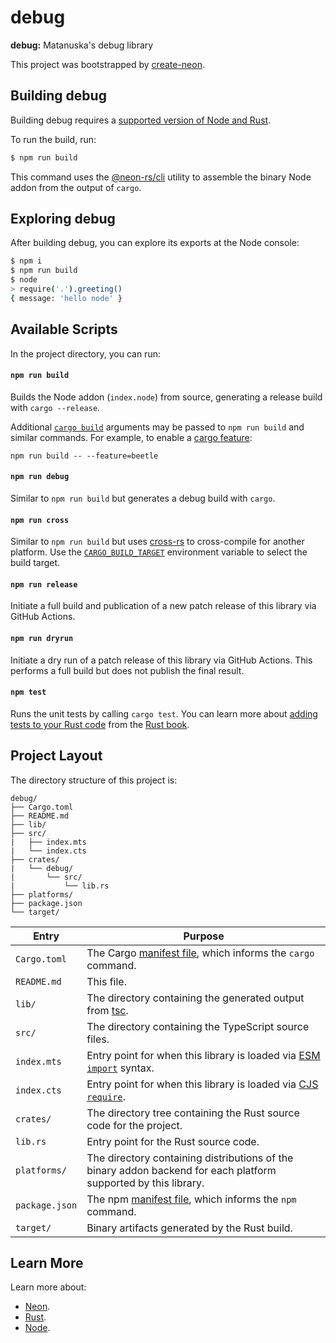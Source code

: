 # debug

**debug:** Matanuska's debug library

This project was bootstrapped by [create-neon](https://www.npmjs.com/package/create-neon).

## Building debug

Building debug requires a [supported version of Node and Rust](https://github.com/neon-bindings/neon#platform-support).

To run the build, run:

```sh
$ npm run build
```

This command uses the [@neon-rs/cli](https://www.npmjs.com/package/@neon-rs/cli) utility to assemble the binary Node addon from the output of `cargo`.

## Exploring debug

After building debug, you can explore its exports at the Node console:

```sh
$ npm i
$ npm run build
$ node
> require('.').greeting()
{ message: 'hello node' }
```

## Available Scripts

In the project directory, you can run:

#### `npm run build`

Builds the Node addon (`index.node`) from source, generating a release build with `cargo --release`.

Additional [`cargo build`](https://doc.rust-lang.org/cargo/commands/cargo-build.html) arguments may be passed to `npm run build` and similar commands. For example, to enable a [cargo feature](https://doc.rust-lang.org/cargo/reference/features.html):

```
npm run build -- --feature=beetle
```

#### `npm run debug`

Similar to `npm run build` but generates a debug build with `cargo`.

#### `npm run cross`

Similar to `npm run build` but uses [cross-rs](https://github.com/cross-rs/cross) to cross-compile for another platform. Use the [`CARGO_BUILD_TARGET`](https://doc.rust-lang.org/cargo/reference/config.html#buildtarget) environment variable to select the build target.

#### `npm run release`

Initiate a full build and publication of a new patch release of this library via GitHub Actions.

#### `npm run dryrun`

Initiate a dry run of a patch release of this library via GitHub Actions. This performs a full build but does not publish the final result.

#### `npm test`

Runs the unit tests by calling `cargo test`. You can learn more about [adding tests to your Rust code](https://doc.rust-lang.org/book/ch11-01-writing-tests.html) from the [Rust book](https://doc.rust-lang.org/book/).

## Project Layout

The directory structure of this project is:

```
debug/
├── Cargo.toml
├── README.md
├── lib/
├── src/
|   ├── index.mts
|   └── index.cts
├── crates/
|   └── debug/
|       └── src/
|           └── lib.rs
├── platforms/
├── package.json
└── target/
```

| Entry          | Purpose                                                                                                                                  |
|----------------|------------------------------------------------------------------------------------------------------------------------------------------|
| `Cargo.toml`   | The Cargo [manifest file](https://doc.rust-lang.org/cargo/reference/manifest.html), which informs the `cargo` command.                   |
| `README.md`    | This file.                                                                                                                               |
| `lib/`         | The directory containing the generated output from [tsc](https://typescriptlang.org).                                                    |
| `src/`         | The directory containing the TypeScript source files.                                                                                    |
| `index.mts`    | Entry point for when this library is loaded via [ESM `import`](https://nodejs.org/api/esm.html#modules-ecmascript-modules) syntax.       |
| `index.cts`    | Entry point for when this library is loaded via [CJS `require`](https://nodejs.org/api/modules.html#requireid).                          |
| `crates/`      | The directory tree containing the Rust source code for the project.                                                                      |
| `lib.rs`       | Entry point for the Rust source code.                                                                                                          |
| `platforms/`   | The directory containing distributions of the binary addon backend for each platform supported by this library.                          |
| `package.json` | The npm [manifest file](https://docs.npmjs.com/cli/v7/configuring-npm/package-json), which informs the `npm` command.                    |
| `target/`      | Binary artifacts generated by the Rust build.                                                                                            |

## Learn More

Learn more about:

- [Neon](https://neon-bindings.com).
- [Rust](https://www.rust-lang.org).
- [Node](https://nodejs.org).
